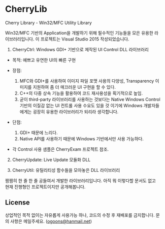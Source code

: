 CherryLib
=========

Cherry Library - Win32/MFC Utility Library

Win32/MFC 기반의 Application을 개발하기 위해 필수적인 기능들을 모은 유용한 라이브러리입니다. 
이 프로젝트는 Visual Studio 2015 작성되었습니다.

1. CherryCtrl: Windows GDI+ 기반으로 제작된 UI Control DLL 라이브러리

  - 목적: 예쁘고 유연한 UI의 빠른 구현
  - 장점: 
    1. MFC와 GDI+를 사용하여 이미지 파일 포맷 사용의 다양성, Transparency 이미지를 지원하여 좀 더 매끄러운 UI 구현을 할 수 있다.
    2. C++의 다중 상속 기능을 활용하여 코드 재사용성을 획기적으로 높임.
    3. 굳이 third-party 라이브러리를 사용하는 것보다는 Native Windows Control 기반의 이질감 없는 UI 컨트롤 사용 수요도 있을 것
    이기에 Windows 개발자들에게는 굉장히 유용한 라이브러리가 되리라 생각합니다.

  - 단점: 
    1. GDI+ 때문에 느리다.
    2. Native API를 사용하기 때문에 Windows 기반에서만 사용 가능하다.
  
  - 각 Control 사용 샘플은 CherryExam 프로젝트 참조.

2. CherryUpdate: Live Update 모듈화 DLL

3. CherryUtil: 유틸리티성 함수들을 모아놓은 DLL 라이브러리

짬짬히 한 줄 한 줄 공들여서 개발한 라이브러리입니다. 아직 뭐 이렇다할 문서도 없고 현재 진행형인 프로젝트이지만 공개해봅니다.

License
---------------------------------------------------
상업적인 목적 없이는 자유롭게 사용가능 하나, 코드의 수정 후 재배포를 금지합니다.
문의 사항은 메일주세요. (ogoons@hanmail.net)
